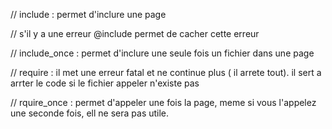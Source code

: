 

// include : permet d'inclure une page

// s'il y a une erreur @include permet de cacher cette erreur

// include_once : permet d'inclure une seule fois un fichier dans une page

// require : il met une erreur fatal et ne continue plus ( il arrete tout). il sert a arrter le code si le fichier appeler n'existe pas

// rquire_once : permet d'appeler une fois la page, meme si vous l'appelez une seconde fois, ell ne sera pas utile.



